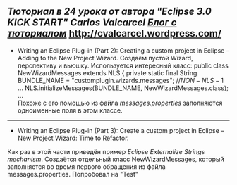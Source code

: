 *Тюториал в 24 урока от автора "Eclipse 3.0 KICK START" Carlos Valcarcel* 
*[Блог c тюториалом](http://cvalcarcel.wordpress.com/)* __http://cvalcarcel.wordpress.com/__
-------------------------
* Writing an Eclipse Plug-in (Part 2): Creating a custom project in Eclipse – Adding to the New Project Wizard.
Создаём пустой Wizard, перспективу и вьюшку.
Используется интересный класс: 
public class NewWizardMessages extends NLS {
	private static final String BUNDLE_NAME = "customplugin.wizards.messages"; //$NON-NLS-1$
	...
        NLS.initializeMessages(BUNDLE_NAME, NewWizardMessages.class);
    ...    
Похоже с его помощью из файла _messages.properties_ заполняются одноименные поля в этом классе.

-----------------------------
* Writing an Eclipse Plug-in (Part 3): Create a custom project in Eclipse – New Project Wizard: Time to Refactor.

Как раз в этой части приведён пример *Eclipse Externalize Strings mechanism*.
Создаётся отдельный класс NewWizardMessages, который заполняется во время первого 
обращения из файла messages.properties.
Попробовал на "Test"








